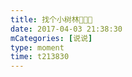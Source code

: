 ```yaml
---
title: 找个小树林🤪🤪🤪
date: 2017-04-03 21:38:30
mCategories: [说说]
type: moment
time: t213830
---
```


<div id="pics-20170403213830"></div>

<script src="/lib/moment/pics.js"></script>
<script>
var data = [
    {"link": "2017-04-03_000000.jpeg", "type": "shuoshuo"}
];
picsRender(data, "pics-20170403213830");
</script>
